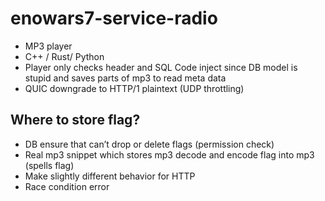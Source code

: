 # enowars7-service-radio

* MP3 player 
* C++ / Rust/ Python 
* Player only checks header and SQL Code inject since DB model is stupid and saves parts of mp3 to read meta data
* QUIC downgrade to HTTP/1 plaintext (UDP throttling)

## Where to store flag? 
* DB ensure that can’t drop or delete flags (permission check)
* Real mp3 snippet which stores mp3 decode and encode flag into mp3 (spells flag)
* Make slightly different behavior for HTTP 
* Race condition error 
